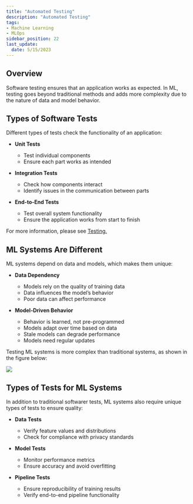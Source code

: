 ```yaml
---
title: "Automated Testing"
description: "Automated Testing"
tags: 
- Machine Learning
- MLOps
sidebar_position: 22
last_update:
  date: 5/15/2023
---
```


## Overview

Software testing ensures that an application works as expected. In ML, testing goes beyond traditional methods and adds more complexity due to the nature of data and model behavior.

## Types of Software Tests  

Different types of tests check the functionality of an application:

- **Unit Tests**  
  - Test individual components  
  - Ensure each part works as intended  

- **Integration Tests**  
  - Check how components interact  
  - Identify issues in the communication between parts  

- **End-to-End Tests**  
  - Test overall system functionality  
  - Ensure the application works from start to finish  

For more information, please see [Testing.](/docs/024-Machine-Learning/011-MLOps-Deployment/024-Testing.md)

## ML Systems Are Different  

ML systems depend on data and models, which makes them unique:

- **Data Dependency**  
  - Models rely on the quality of training data  
  - Data influences the model’s behavior  
  - Poor data can affect performance  

- **Model-Driven Behavior**  
  - Behavior is learned, not pre-programmed  
  - Models adapt over time based on data  
  - Stale models can degrade performance 
  - Models need regular updates 

Testing ML systems is more complex than traditional systems, as shown in the figure below:

<div class="img-center"> 

![](/img/docs/Screenshot-2025-03-20-192848.png)

</div>


## Types of Tests for ML Systems  

In addition to traditional softwarer tests, ML systems also require unique types of tests to ensure quality:

- **Data Tests**  
  - Verify feature values and distributions  
  - Check for compliance with privacy standards  

- **Model Tests**  
  - Monitor performance metrics  
  - Ensure accuracy and avoid overfitting  

- **Pipeline Tests**  
  - Ensure reproducibility of training results  
  - Verify end-to-end pipeline functionality  